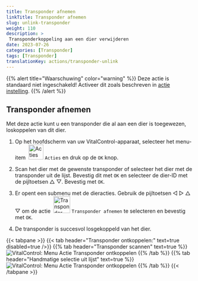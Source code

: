 ```yaml
---
title: Transponder afnemen
linkTitle: Transponder afnemen
slug: unlink-transponder
weight: 110
description: >
 Transponderkoppeling aan een dier verwijderen
date: 2023-07-26
categories: [Transponder]
tags: [Transponder]
translationKey: actions/transponder-unlink
---
```

{{% alert title="Waarschuwing" color="warning" %}}
Deze actie is standaard niet ingeschakeld! Activeer dit zoals beschreven in [actie instelling](../settings/).
{{% /alert %}}

## Transponder afnemen

Met deze actie kunt u een transponder die al aan een dier is toegewezen, loskoppelen van dit dier.

1. Op het hoofdscherm van uw VitalControl-apparaat, selecteer het menu-item &nbsp;<img src="/icons/actions.svg" width="40" align="bottom" alt="Acties" /> `Acties` en druk op de `OK` knop.

2. Scan het dier met de gewenste transponder of selecteer het dier met de transponder uit de lijst. Bevestig dit met `OK` en selecteer de dier-ID met de pijltoetsen △ ▽. Bevestig met `OK`.

3. Er opent een submenu met de dieracties. Gebruik de pijltoetsen ◁ ▷ △ ▽ om de actie &nbsp;<img src="/icons/actions/unlink-transponder.svg" width="45" align="bottom" alt="Transponder ontkoppelen" /> `Transponder afnemen` te selecteren en bevestig met `OK`.

4. De transponder is succesvol losgekoppeld van het dier.

{{< tabpane >}}
{{< tab header="Transponder ontkoppelen:" text=true disabled=true />}}
{{% tab header="Transponder scannen" text=true %}}
![VitalControl: Menu Actie Transponder ontkoppelen](../images/unlinktransponder-scan.png "Transponder ontkoppelen")
{{% /tab %}}
{{% tab header="Handmatige selectie uit lijst" text=true %}}
![VitalControl: Menu Actie Transponder ontkoppelen](../images/unlinktransponder.png "Transponder ontkoppelen")
{{% /tab %}}
{{< /tabpane >}}
